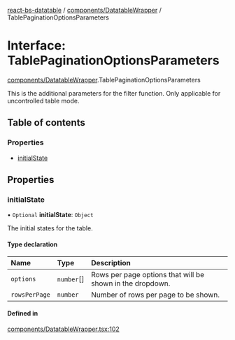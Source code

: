 [react-bs-datatable](../README.md) / [components/DatatableWrapper](../modules/components_DatatableWrapper.md) / TablePaginationOptionsParameters

# Interface: TablePaginationOptionsParameters

[components/DatatableWrapper](../modules/components_DatatableWrapper.md).TablePaginationOptionsParameters

This is the additional parameters for the filter function.
Only applicable for uncontrolled table mode.

## Table of contents

### Properties

- [initialState](components_DatatableWrapper.TablePaginationOptionsParameters.md#initialstate)

## Properties

### initialState

• `Optional` **initialState**: `Object`

The initial states for the table.

#### Type declaration

| Name | Type | Description |
| :------ | :------ | :------ |
| `options` | `number`[] | Rows per page options that will be shown in the dropdown. |
| `rowsPerPage` | `number` | Number of rows per page to be shown. |

#### Defined in

[components/DatatableWrapper.tsx:102](https://github.com/imballinst/react-bs-datatable/blob/5f07b72/src/components/DatatableWrapper.tsx#L102)
